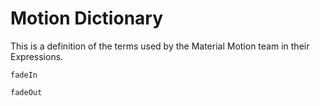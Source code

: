 # Motion Dictionary

This is a definition of the terms used by the Material Motion team in their Expressions.

    fadeIn

    fadeOut
